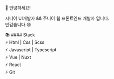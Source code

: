 👋 안녕하세요! 

시니어 UI개발자 && 주니어 웹 프론트엔드 개발자 입니다.  
반갑습니다.😄

📚 #### Stack  
⚡ Html | Css | Scss  
⚡ Javascript | Typescript  
⚡ Vue | Nuxt  
⚡ React  
⚡ Git
